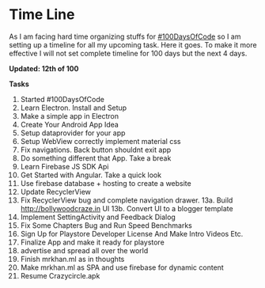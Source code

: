 Time Line
=========
As I am facing hard time organizing stuffs for [#100DaysOfCode](https://twitter.com/hashtag/100DaysOfCode?src=hash "100DaysOfCode") so I am setting up a timeline for all my upcoming task. Here it goes. To make it more effective I will not set complete timeline for 100 days but the next 4 days. 

**Updated:  12th of 100**

**Tasks**
 1. Started #100DaysOfCode
 2. Learn Electron. Install and Setup
 3. Make a simple app in Electron
 4. Create Your Android App Idea
 5. Setup dataprovider for your app
 6. Setup WebView correctly implement material css
 7. Fix navigations. Back button shouldnt exit app
 8. Do something different that App. Take a break
 9. Learn Firebase JS SDK Api
 10. Get Started with Angular. Take a quick look
 11. Use firebase database + hosting to create a website
 12. Update RecyclerView
 13. Fix RecyclerView bug and complete navigation drawer.
 13a. Build http://bollywoodcraze.in UI
 13b. Convert UI to a blogger template
 14. Implement SettingActivity and Feedback Dialog
 15. Fix Some Chapters Bug and Run Speed Benchmarks
 16. Sign Up for Playstore Developer License And Make Intro Videos Etc.
 17. Finalize App and make it ready for playstore
 18. advertise and spread all over the world
 19. Finish mrkhan.ml as in thoughts
 20. Make mrkhan.ml as SPA and use firebase for dynamic content
 21. Resume Crazycircle.apk 
